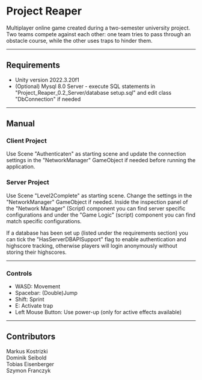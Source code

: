 # Project Reaper

Multiplayer online game created during a two-semester university project.
Two teams compete against each other: one team tries to pass through an obstacle course, while the other uses traps to hinder them.

***

## Requirements
- Unity version 2022.3.20f1
- (Optional) Mysql 8.0 Server - execute SQL statements in "Project_Reaper_0.2_Server/database setup.sql" and edit class "DbConnection" if needed

***

## Manual

### Client Project
Use Scene "Authenticaten" as starting scene and update the connection settings in the "NetworkManager" GameObject if needed before running the application.

### Server Project
Use Scene "Level2Complete" as starting scene. Change the settings in the "NetworkManager" GameObject if needed.
Inside the inspection panel of the "Network Manager" (Script) component you can find server specific configurations and under the "Game Logic" (script) component
you can find match specific configurations.

If a database has been set up (listed under the requirements section) you can tick the "HasServerDBAPISupport" flag to enable authentication and highscore tracking,
otherwise players will login anonymously without storing their highscores.

***

### Controls
- WASD: Movement
- Spacebar: (Double)Jump
- Shift: Sprint
- E: Activate trap
- Left Mouse Button: Use power-up (only for active effects available)

***

## Contributors 
Markus Kostrizki <br/>
Dominik Seibold <br/>
Tobias Eisenberger <br/>
Szymon Franczyk <br/>
